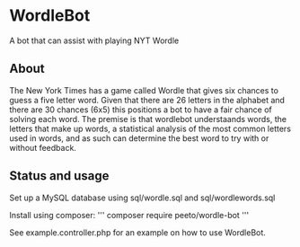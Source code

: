 # WordleBot
A bot that can assist with playing NYT Wordle

## About

The New York Times has a game called Wordle that gives six chances to guess a five letter word. Given that there are 26 letters in the alphabet and there are 30 chances (6x5) this positions a bot to have a fair chance of solving each word. The premise is that wordlebot understaands words, the letters that make up words, a statistical analysis of the most common letters used in words, and as such can determine the best word to try with or without feedback.

## Status and usage

Set up a MySQL database using sql/wordle.sql and sql/wordlewords.sql

Install using composer:
'''
composer require peeto/wordle-bot
'''

See example.controller.php for an example on how to use WordleBot.
